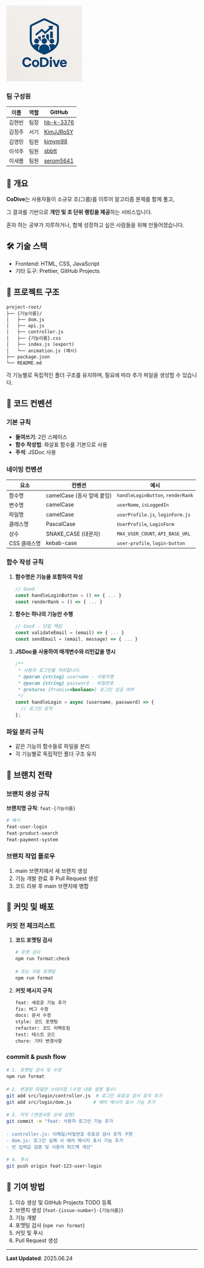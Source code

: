 ![co-dive](./assets/co-dive.png)

### 팀 구성원

| 이름   | 역할 | GitHub                                    |
| ------ | ---- | ----------------------------------------- |
| 김현빈 | 팀장 | [hb-k-3376](https://github.com/hb-k-3376) |
| 김정주 | 서기 | [KimJJRoSY](https://github.com/KimJJRoSY) |
| 김영민 | 팀원 | [kimym98](https://github.com/kimym98)     |
| 이석주 | 팀원 | [sbbtt](https://github.com/sbbtt)         |
| 이새롬 | 팀원 | [serom5641](https://github.com/serom5641) |

## 🎯 개요

**CoDive**는 사용자들이 소규모 조(그룹)를 이루어 알고리즘 문제를 함께 풀고,

그 결과를 기반으로 **개인 및 조 단위 랭킹을 제공**하는 서비스입니다.

혼자 하는 공부가 지루하거나, 함께 성장하고 싶은 사람들을 위해 만들어졌습니다.

## 🛠 기술 스택

- Frontend: HTML, CSS, JavaScript
- 기타 도구: Prettier, GitHub Projects

## 📁 프로젝트 구조

```
project-root/
├── {기능이름}/
│   ├── dom.js
│   ├── api.js
│   ├── controller.js
│   ├── {기능이름}.css
│   ├── index.js (export)
│   └── animation.js (예시)
├── package.json
└── README.md
```

각 기능별로 독립적인 폴더 구조를 유지하며, 필요에 따라 추가 파일을 생성할 수 있습니다.

## 📝 코드 컨벤션

### 기본 규칙

- **들여쓰기**: 2칸 스페이스
- **함수 작성법**: 화살표 함수를 기본으로 사용
- **주석**: JSDoc 사용

### 네이밍 컨벤션

| 요소         | 컨벤션                     | 예시                              |
| ------------ | -------------------------- | --------------------------------- |
| 함수명       | camelCase (동사 앞에 붙임) | `handleLoginButton`, `renderRank` |
| 변수명       | camelCase                  | `userName`, `isLoggedIn`          |
| 파일명       | camelCase                  | `userProfile.js`, `loginForm.js`  |
| 클래스명     | PascalCase                 | `UserProfile`, `LoginForm`        |
| 상수         | SNAKE_CASE (대문자)        | `MAX_USER_COUNT`, `API_BASE_URL`  |
| CSS 클래스명 | kebab-case                 | `user-profile`, `login-button`    |

### 함수 작성 규칙

1. **함수명은 기능을 포함하여 작성**

   ```javascript
   // Good
   const handleLoginButton = () => { ... }
   const renderRank = () => { ... }
   ```

2. **함수는 하나의 기능만 수행**

   ```javascript
   // Good - 단일 책임
   const validateEmail = (email) => { ... }
   const sendEmail = (email, message) => { ... }
   ```

3. **JSDoc을 사용하여 매개변수와 리턴값을 명시**
   ```javascript
   /**
    * 사용자 로그인을 처리합니다.
    * @param {string} username - 사용자명
    * @param {string} password - 비밀번호
    * @returns {Promise<boolean>} 로그인 성공 여부
    */
   const handleLogin = async (username, password) => {
     // 로그인 로직
   };
   ```

### 파일 분리 규칙

- 같은 기능의 함수들로 파일을 분리
- 각 기능별로 독립적인 폴더 구조 유지

## 🌿 브랜치 전략

### 브랜치 생성 규칙


**브랜치명 규칙**: `feat-{기능이름}`

```bash
# 예시
feat-user-login
feat-product-search
feat-payment-system
```

### 브랜치 작업 플로우

1. main 브랜치에서 새 브랜치 생성
2. 기능 개발 완료 후 Pull Request 생성
3. 코드 리뷰 후 main 브랜치에 병합

## 🚀 커밋 및 배포

### 커밋 전 체크리스트

1. **코드 포맷팅 검사**

   ```bash
   # 포맷 검사
   npm run format:check

   # 또는 자동 포맷팅
   npm run format
   ```

2. **커밋 메시지 규칙**
   ```bash
   feat: 새로운 기능 추가
   fix: 버그 수정
   docs: 문서 수정
   style: 코드 포맷팅
   refactor: 코드 리팩토링
   test: 테스트 코드
   chore: 기타 변경사항
   ```

### commit & push flow

```bash
# 1. 포맷팅 검사 및 수정
npm run format

# 2. 변경된 파일만 스테이징 (수정 내용 설명 필수)
git add src/login/controller.js  # 로그인 유효성 검사 로직 추가
git add src/login/dom.js        # 에러 메시지 표시 기능 추가

# 3. 커밋 (변경사항 상세 설명)
git commit -m "feat: 사용자 로그인 기능 추가

- controller.js: 이메일/비밀번호 유효성 검사 로직 구현
- dom.js: 로그인 실패 시 에러 메시지 표시 기능 추가
- 빈 입력값 검증 및 사용자 피드백 개선"

# 4. 푸시
git push origin feat-123-user-login
```

## 🤝 기여 방법

1. 이슈 생성 및 GitHub Projects TODO 등록
2. 브랜치 생성 (`feat-{issue-number}-{기능이름}`)
3. 기능 개발
4. 포맷팅 검사 (`npm run format`)
5. 커밋 및 푸시
6. Pull Request 생성

---

**Last Updated**: 2025.06.24
